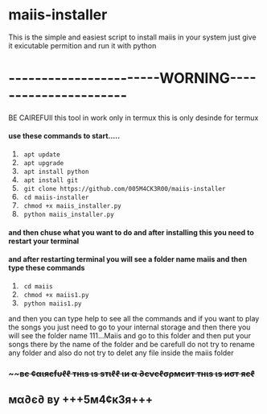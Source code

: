 # maiis-installer
This is the simple and easiest script to install maiis in your system just give it exicutable permition and run it with python


# -----------------------WORNING----------------------



BE CAIREFUll this tool in work only in termux this is only desinde for termux

#### use these commands to start.....

1. ` apt update`
2. ` apt upgrade`
3. ` apt install python`
4. ` apt install git`
5. ` git clone https://github.com/005M4CK3R00/maiis-installer`
6. ` cd maiis-installer`
7. ` chmod +x maiis_installer.py`
8. ` python maiis_installer.py`



#### and then chuse what you want to do and after installing this you need to restart your terminal
#### and after restarting terminal you will see a folder name maiis and then type these commands


1. ` cd maiis`
2. ` chmod +x maiis1.py`
3. ` python maiis1.py`


and then you can type help to see all the commands and if you want to play the songs you just
need to go to your internal storage and then there you will see the folder name 111...Maiis 
and go to this folder and then put your songs there by the name of the folder and be carefull
do not try to rename any folder and also do not try to delet any file inside the maiis folder

  ### ~~~~~~~~~~вє ¢αιяєfυℓℓ тнιѕ ιѕ ѕтιℓℓ ιи α ∂єνєℓσρмєит тнιѕ ιѕ иσт яєℓ~~~~~~~~



## мα∂є∂ ву +++5м4¢к3я+++
























